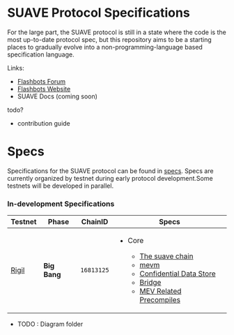 # SUAVE Protocol Specifications

For the large part, the SUAVE protocol is still in a state where the code is the most up-to-date protocol spec, but this repository aims to be a starting places to gradually evolve into a non-programming-language based specification language.

Links:

- [Flashbots Forum](https://collective.flashbots.net/)
- [Flashbots Website](https://www.flashbots.net/)
- SUAVE Docs (coming soon)

todo?
- contribution guide

# Specs

Specifications for the SUAVE protocol can be found in [specs](specs/). Specs are currently organized by testnet during early protocol development.Some testnets will be developed in parallel.



### In-development Specifications

| Testnet | Phase | ChainID | Specs |
| - | - | - | - |
| [Rigil](/specs/rigil/) | **Big Bang** |`16813125` | <ul><li>Core</li><ul><li>[The suave chain](specs/rigil/suave-chain.md)</li><li>[mevm](specs/rigil/mevm.md)</li><li>[Confidential Data Store](specs/rigil/confidential-data-store.md)</li><li>[Bridge](specs/rigil/bridge.md)</li><li>[MEV Related Precompiles](specs/rigil/precompiles.md)</li></ul></ul></ul>|


- TODO : Diagram folder